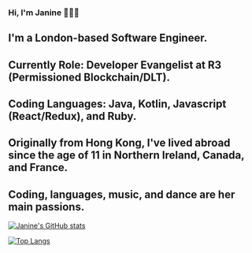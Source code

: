 ### Hi, I'm Janine 👩🏻‍💻

## I'm a London-based Software Engineer.
## Currently Role: Developer Evangelist at R3 (Permissioned Blockchain/DLT). 
## Coding Languages: Java, Kotlin, Javascript (React/Redux), and Ruby. 

## Originally from Hong Kong, I've lived abroad since the age of 11 in Northern Ireland, Canada, and France. 
## Coding, languages, music, and dance are her main passions.

[![Janine's GitHub stats](https://github-readme-stats.vercel.app/api?username=ja9-look&count_private=true&show_icons=true&theme=omni)](https://github.com/ja9-look/github-readme-stats)

[![Top Langs](https://github-readme-stats.vercel.app/api/top-langs/?username=ja9-look&layout=compact&count_private=true&theme=omni)](https://github.com/ja9-look/github-readme-stats)


<!--
**ja9-look/ja9-look** is a ✨ _special_ ✨ repository because its `README.md` (this file) appears on your GitHub profile.

Here are some ideas to get you started:

- 🔭 I’m currently working on ...
- 🌱 I’m currently learning ...
- 👯 I’m looking to collaborate on ...
- 🤔 I’m looking for help with ...
- 💬 Ask me about ...
- 📫 How to reach me: ...
- 😄 Pronouns: ...
- ⚡ Fun fact: ...
-->
